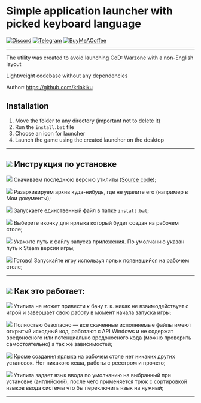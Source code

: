 # Simple application launcher with picked keyboard language

<a href="https://discordapp.com/users/261590122783440896">![Discord](https://img.shields.io/badge/Discord-%235865F2.svg?style=for-the-badge&logo=discord&logoColor=white)</a>
<a href="https://t.me/kriakiku">![Telegram](https://img.shields.io/badge/Telegram-2CA5E0?style=for-the-badge&logo=telegram&logoColor=white)</a>
<a href="https://www.buymeacoffee.com/kriakiku">![BuyMeACoffee](https://img.shields.io/badge/Buy%20Me%20a%20Coffee-ffdd00?style=for-the-badge&logo=buy-me-a-coffee&logoColor=black)</a>


<hr />

The utility was created to avoid launching CoD: Warzone with a non-English layout

Lightweight codebase without any dependencies

Author: https://github.com/kriakiku

## Installation

1. Move the folder to any directory (important not to delete it)
2. Run the `install.bat` file
3. Choose an icon for launcher
4. Launch the game using the created launcher on the desktop

<hr />

## <img src="https://cdn.betterttv.net/emote/5b444de56b9160327d12534a/1x.webp" /> Инструкция по установке

<img src="https://cdn.betterttv.net/emote/5c3427a55752683d16e409d1/1x.webp" /> Скачиваем последнюю версию утилиты (<a href="https://github.com/kriakiku/CoD-launcher/releases">Source code</a>);

<img src="https://cdn.betterttv.net/emote/5a7fd054b694db72eac253f4/1x.webp" /> Разархивируем архив куда-нибудь, где не удалите его (например в Мои документы);

<img src="https://cdn.betterttv.net/emote/5b53f5f2e78929110b2ac92c/1x.webp" /> Запускаете единственный файл в папке `install.bat`;

<img src="https://cdn.betterttv.net/emote/57850b9df1bf2c1003a88644/1x.webp" /> Выберите иконку для ярлыка который будет создан на рабочем столе;

<img src="https://cdn.betterttv.net/emote/5a5e0e8d80f53146a54a516b/1x.webp" /> Укажите путь к файлу запуска приложения. По умолчанию указан путь к Steam версии игры;

<img src="https://cdn.betterttv.net/emote/5b490e73cf46791f8491f6f4/1x.webp" /> Готово! Запускайте игру используя ярлык появившийся на рабочем столе;

<hr />

## <img src="https://cdn.betterttv.net/emote/5ba6d5ba6ee0c23989d52b10/1x.webp" /> Как это работает:

<img src="https://cdn.betterttv.net/emote/5c857788f779543bcdf37124/1x.webp" /> Утилита не может привести к бану т. к. никак не взаимодействует с игрой и завершает свою работу в момент начала запуска игры;

<img src="https://cdn.betterttv.net/emote/5f1abd75fe85fb4472d132b4/1x.webp" /> Полностью безопасно — все скаченные исполняемые файлы имеют открытый исходный код, работают с API Windows и не содержат вредоносного или потенциально вредоносного кода (можно проверить самостоятельно) а так же зависимостей;

<img src="https://cdn.betterttv.net/emote/56d6fbb4d5d429963e27410c/1x.webp" /> Кроме создания ярлыка на рабочем столе нет никаких других установок. Нет никакого кеша, работы с реестром и прочего;

<img src="https://cdn.betterttv.net/emote/5f32548cb2efd65d77e7a3d7/1x.webp" /> Утилита задает язык ввода по умолчанию на выбранный при установке (английский), после чего применяется трюк с сортировкой языков ввода системы что бы переключить язык на нужный;

<hr />
